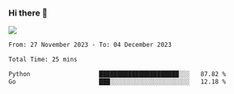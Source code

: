 ### Hi there 👋️

![](https://komarev.com/ghpvc/?username=Loner1024)

<!--START_SECTION:waka-->

```txt
From: 27 November 2023 - To: 04 December 2023

Total Time: 25 mins

Python                   ██████████████████████░░░   87.82 %
Go                       ███░░░░░░░░░░░░░░░░░░░░░░   12.18 %
```

<!--END_SECTION:waka-->



